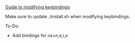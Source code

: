 [Guide to modifying
keybindings](https://regolith-desktop.com/docs/using-regolith/configuration/#i3-features)

Make sure to update ./install.sh when modifying keybindings.

To-Do:

- Add bindings for os+n,e,i,o
